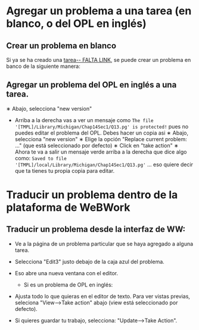 # Agregar un problema a una tarea (en blanco, o del OPL en inglés)

## Crear un problema en blanco

Si ya se ha creado una [tarea-- FALTA LINK](link), se puede crear un problema en banco de la siguiente manera:

## Agregar un problema del OPL en inglés a una tarea.
∗  Abajo, selecciona "new version"
*  Arriba a la derecha vas a ver un mensaje como `The file '[TMPL]/Library/Michigan/Chap14Sec1/Q13.pg' is protected!` pues no puedes editar el problema del OPL. Debes hacer un copia asi
∗  Abajo, selecciona "new version"
∗  Elige la opción "Replace current problem: ..." (que está seleccionado por defecto)
∗  Click en "take action"
∗  Ahora te va a salir un mensaje verde arriba a la derecha que dice algo como: `Saved to file '[TMPL]/local/Library/Michigan/Chap14Sec1/Q13.pg'` ... eso quiere decir que ta tienes tu propia copia para editar. 


# Traducir un problema dentro de la plataforma de WeBWork

## Traducir un problema desde la interfaz de WW:

*  Ve a la página de un problema particular que se haya agregado a alguna tarea.
*  Selecciona "Edit3" justo debajo de la caja azul del problema. 
*  Eso abre una nueva ventana con el editor. 
   *  Si es un problema de OPL en inglés:
      
*  Ajusta todo lo que quieras en el editor de texto. Para ver vistas previas, seleciona "View-->Take action" abajo (view está seleccionado por defecto). 
*  Si quieres guardar tu trabajo, selecciona: "Update-->Take Action".
